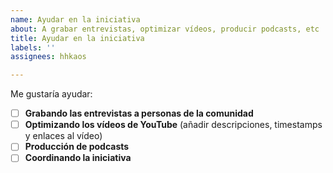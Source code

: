```yaml
---
name: Ayudar en la iniciativa
about: A grabar entrevistas, optimizar vídeos, producir podcasts, etc
title: Ayudar en la iniciativa
labels: ''
assignees: hhkaos

---
```


<!-- Indica cómo te gustaría ayudar -->
Me gustaría ayudar:

* [ ] **Grabando las entrevistas a personas de la comunidad**
* [ ] **Optimizando los vídeos de YouTube** (añadir descripciones, timestamps y enlaces al vídeo)
* [ ] **Producción de podcasts**
* [ ] **Coordinando la iniciativa**
